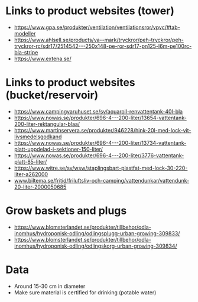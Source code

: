 # Links to product websites (tower)
- https://www.gpa.se/produkter/ventilation/ventilationsror/vpvc/#tab-modeller
- https://www.ahlsell.se/products/va--mark/tryckror/peh-tryckror/peh-tryckror-rc/sdr17/2514542---250x148-pe-ror-sdr17-pn125-l6m-pe100rc-bla-stripe
- https://www.extena.se/

# Links to product websites (bucket/reservoir)
- https://www.campingvaruhuset.se/sv/aquaroll-renvattentank-40l-bla
- https://www.nowas.se/produkter/696-4---200-liter/13654-vattentank-200-liter-rektangular-blaa/
- https://www.martinservera.se/produkter/946228/hink-20l-med-lock-vit-livsmedelsgodkand
- https://www.nowas.se/produkter/696-4---200-liter/13734-vattentank-platt-uppdelad-i-sektioner-150-liter/
- https://www.nowas.se/produkter/696-4---200-liter/3776-vattentank-platt-85-liter/
- https://www.witre.se/sv/wsw/staplingsbart-plastfat-med-lock-30-220-liter-a262000
- www.biltema.se/fritid/friluftsliv-och-camping/vattendunkar/vattendunk-20-liter-2000050685

# Grow baskets and plugs
- https://www.blomsterlandet.se/produkter/tillbehor/odla-inomhus/hydroponisk-odling/odlingsplugg-urban-growing-309833/
- https://www.blomsterlandet.se/produkter/tillbehor/odla-inomhus/hydroponisk-odling/odlingskorg-urban-growing-309834/

# Data
- Around 15-30 cm in diameter
- Make sure material is certified for drinking (potable water)
